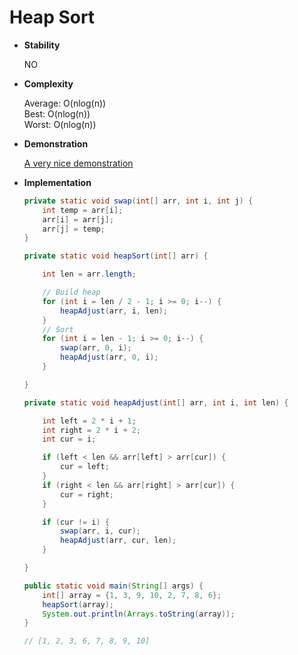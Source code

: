 # Heap Sort

* **Stability**
    
    NO
    
* **Complexity**

    Average: O(nlog(n))<br>
    Best:    O(nlog(n))<br>
    Worst:   O(nlog(n))
    
* **Demonstration**

    [A very nice demonstration](http://www.cnblogs.com/MOBIN/p/5374217.html)
    
* **Implementation**

    ```java
    private static void swap(int[] arr, int i, int j) {
        int temp = arr[i];
        arr[i] = arr[j];
        arr[j] = temp;
    }
    ```

    ```java
    private static void heapSort(int[] arr) {

        int len = arr.length;

        // Build heap
        for (int i = len / 2 - 1; i >= 0; i--) {
            heapAdjust(arr, i, len);
        }
        // Sort
        for (int i = len - 1; i >= 0; i--) {
            swap(arr, 0, i);
            heapAdjust(arr, 0, i);
        }

    }
    ```

    ```java
    private static void heapAdjust(int[] arr, int i, int len) {

        int left = 2 * i + 1;
        int right = 2 * i + 2;
        int cur = i;

        if (left < len && arr[left] > arr[cur]) {
            cur = left;
        }
        if (right < len && arr[right] > arr[cur]) {
            cur = right;
        }

        if (cur != i) {
            swap(arr, i, cur);
            heapAdjust(arr, cur, len);
        }

    }
    ```

    ```java
    public static void main(String[] args) {
        int[] array = {1, 3, 9, 10, 2, 7, 8, 6};
        heapSort(array);
        System.out.println(Arrays.toString(array));
    }
  
    // [1, 2, 3, 6, 7, 8, 9, 10]
    
    ```
